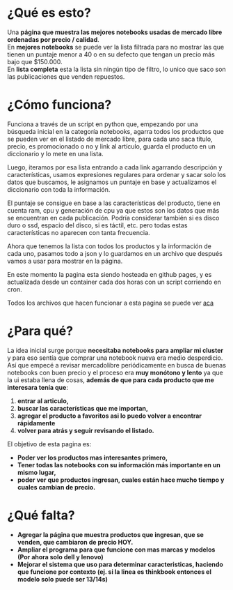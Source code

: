 
# ¿Qué es esto?
Una **página que muestra las mejores notebooks usadas de mercado libre ordenadas por precio / calidad**.\
En **mejores notebooks** se puede ver la lista filtrada para no mostrar las que tienen un puntaje menor a 40 o en su defecto que tengan un precio más bajo que $150.000.\
En **lista completa** esta la lista sin ningún tipo de filtro, lo unico que saco son las publicaciones que venden repuestos.

# ¿Cómo funciona?
Funciona a través de un script en python que, empezando por una búsqueda inicial en la categoría notebooks, agarra todos los productos que se pueden ver en el listado de mercado libre, para cada uno saca título, precio, es promocionado o no y link al artículo, guarda el producto en un diccionario y lo mete en una lista.

Luego, iteramos por esa lista entrando a cada link agarrando descripción y características, usamos expresiones regulares para ordenar y sacar solo los datos que buscamos, le asignamos un puntaje en base y actualizamos el diccionario con toda la información.

El puntaje se consigue en base a las características del producto, tiene en cuenta ram, cpu y generación de cpu ya que estos son los datos que más se encuentran en cada publicación. Podría considerar también si es disco duro o ssd, espacio del disco, si es táctil, etc. pero todas estas características no aparecen con tanta frecuencia.

Ahora que tenemos la lista con todos los productos y la información de cada uno, pasamos todo a json y lo guardamos en un archivo que después vamos a usar para mostrar en la página.

En este momento la pagina esta siendo hosteada en github pages, y es actualizada desde un container cada dos horas con un script corriendo en cron.

Todos los archivos que hacen funcionar a esta pagina se puede ver [aca](https://github.com/juan-martell/juan-martell.github.io)

# ¿Para qué?
La idea inicial surge porque **necesitaba notebooks para ampliar mi cluster** y para eso sentía que comprar una notebook nueva era medio desperdicio. Así que empecé a revisar mercadolibre periódicamente en busca de buenas notebooks con buen precio y el proceso era **muy monótono y lento** ya que la ui estaba llena de cosas, **además de que para cada producto que me interesara tenía que**:

1. **entrar al articulo,**
2. **buscar las características que me importan,**
3. **agregar el producto a favoritos asi lo puedo volver a encontrar rápidamente**
4. **volver para atrás y seguir revisando el listado.**

El objetivo de esta pagina es:

- **Poder ver los productos mas interesantes primero,**
- **Tener todas las notebooks con su información más importante en un mismo lugar,**
- **poder ver que productos ingresan, cuales están hace mucho tiempo y cuales cambian de precio.**
# ¿Qué falta?

- **Agregar la página que muestra productos que ingresan, que se venden, que cambiaron de precio HOY.**
- **Ampliar el programa para que funcione con mas marcas y modelos (Por ahora solo dell y lenovo)**
- **Mejorar el sistema que uso para determinar caracteristicas, haciendo que funcione por contexto (ej. si la linea es thinkbook entonces el modelo solo puede ser 13/14s)**

